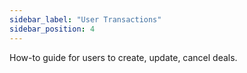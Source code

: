 ```yaml
---
sidebar_label: "User Transactions"
sidebar_position: 4
---
```


How-to guide for users to create, update, cancel deals.
